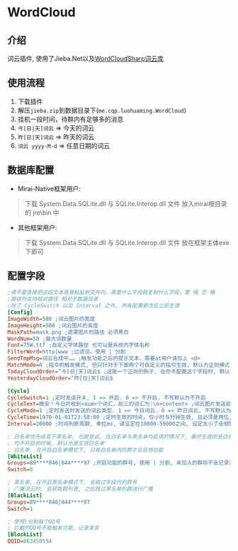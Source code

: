# WordCloud

## 介绍
词云插件, 使用了Jieba.Net以及[WordCloudSharp词云库](https://github.com/AmmRage/WordCloudSharp)

## 使用流程
1. 下载插件
2. 解压`jieba.zip`到数据目录下(`me.cqp.luohuaming.WordCloud`)
3. 挂机一段时间，待群内有足够多的消息
4. `今[日|天]词云` => 今天的词云
5. `昨[日|天]词云` => 昨天的词云
6. `词云 yyyy-M-d` => 任意日期的词云

## 数据库配置
- Mirai-Native框架用户:
> 下载 System.Data.SQLite.dll 与 SQLite.Interop.dll 文件 放入mirai根目录的 jre\bin 中

- 其他框架用户:
> 下载 System.Data.SQLite.dll 与 SQLite.Interop.dll 文件 放在框架主体exe下即可

## 配置字段
```ini
;请不要直接把这段文本直接粘贴到文件内，需要什么字段就复制什么字段，警 惕 空 格
;路径均支持相对路径 相对于数据目录
;除了 CycleSwitch 以及 Interval 之外, 所有配置更改后立即生效
[Config]
ImageWidth=500 ;词云图片的宽度
ImageHeight=500 ;词云图片的高度
MaskPath=mask.png ;遮罩图片的路径 必须黑白
WordNum=50 ;最大词数量
Font=75W.ttf ;自定义字体路径 也可以是系统内字体名称
FilterWord=http|www ;过滤词，使用 | 分割
SendTmpMsg=词云合成中…… ;触发功能之后的提示文本，需要at用户请加上 <@>
MatchMode=0 ;指令的触发模式, 但只针对于下面两个可自定义的指令生效, 默认为正则模式. 0 => 正则, 指令必须符合正则的语法. 1 => 模糊匹配, 消息中包含指令将会触发. 2 => 完全匹配
TodayCloudOrder=^今[日|天]词云$ ;这是一个正则的例子, 在你不配置这个字段时, 默认也是这个
YesterdayCloudOrder=^昨[日|天]词云$

[Cycle]
CycleSwitch=1 ;定时发送开关, 1 => 开启. 0 => 不开启. 不写默认为不开启
CycleText=晚安！今日共收到<num>个词汇，前三的词汇为:\n<content> ;词云图片发送前的前导文本, 不写不会发送, 使用<num>来表示记录了多少个词汇, 使用<content>来表示这里罗列权重最高的前三个词汇
CycleMode=1 ;定时发送时发送的词云类型. 1 => 今日词云. 0 => 昨日词云, 不写默认为昨日词云
CycleTime=1970-01-01T23:58:00 ;定时生效的时间, 仅小时与分钟生效, 且必须是两位, 比如07:58:00. 其余位置改了也没用, 但是这个格式必须保留. 不写默认12点触发
Interval=20000 ;时间判断周期, 单位ms, 请设定在10000-59000之间, 设定太小了会频繁打开此文件读取触发时间

; 白名单优先级高于黑名单, 也就是说, 在白名单与黑名单均启用的情况下, 最终生效的是白名单
; 均不开启的时候, 默认也是生效白名单
; 白名单, 在开启白名单模式下, 只有白名单内的群才会启用功能
[WhiteList]
Groups=89****846|644****97 ;开启功能的群号, 使用 | 分割, 未加入的群将不会记录消息以及触发指令
Switch=0

; 黑名单, 在开启黑名单模式下, 会跳过字段内的群号
; 广播词云时, 会获取群列表, 之后跳过黑名单的群进行广播
[BlackList]
Groups=89****846|644****97
Switch=1

; 使用|分割每个QQ号
; 拦截的QQ号不能触发功能、记录发言
[BlockList]
QQID=863450594
```
